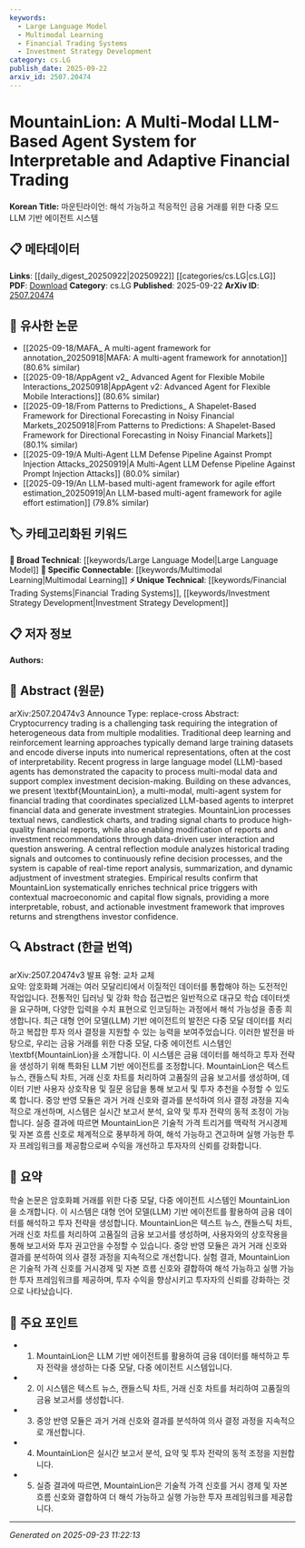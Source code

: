 ```yaml
---
keywords:
  - Large Language Model
  - Multimodal Learning
  - Financial Trading Systems
  - Investment Strategy Development
category: cs.LG
publish_date: 2025-09-22
arxiv_id: 2507.20474
---
```


<!-- KEYWORD_LINKING_METADATA:
{
  "processed_timestamp": "2025-09-23T11:22:13.673774",
  "vocabulary_version": "1.0",
  "selected_keywords": [
    "Large Language Model",
    "Multimodal Learning",
    "Financial Trading Systems",
    "Investment Strategy Development"
  ],
  "rejected_keywords": [],
  "similarity_scores": {
    "Large Language Model": 0.85,
    "Multimodal Learning": 0.82,
    "Financial Trading Systems": 0.71,
    "Investment Strategy Development": 0.68
  },
  "extraction_method": "AI_prompt_based",
  "budget_applied": true,
  "candidates_json": {
    "candidates": [
      {
        "surface": "Large Language Model",
        "canonical": "Large Language Model",
        "aliases": [
          "LLM"
        ],
        "category": "broad_technical",
        "rationale": "Large Language Models are central to the system's ability to process multi-modal data, making them a key technical component.",
        "novelty_score": 0.45,
        "connectivity_score": 0.88,
        "specificity_score": 0.65,
        "link_intent_score": 0.85
      },
      {
        "surface": "multi-modal data",
        "canonical": "Multimodal Learning",
        "aliases": [
          "multi-modal",
          "multi-modal learning"
        ],
        "category": "specific_connectable",
        "rationale": "Multimodal Learning is crucial for integrating diverse data types in the system, enhancing its interpretability and adaptability.",
        "novelty_score": 0.58,
        "connectivity_score": 0.79,
        "specificity_score": 0.72,
        "link_intent_score": 0.82
      },
      {
        "surface": "financial trading",
        "canonical": "Financial Trading Systems",
        "aliases": [
          "trading systems",
          "financial systems"
        ],
        "category": "unique_technical",
        "rationale": "The focus on financial trading systems highlights the unique application of the technology in a specific domain.",
        "novelty_score": 0.65,
        "connectivity_score": 0.67,
        "specificity_score": 0.78,
        "link_intent_score": 0.71
      },
      {
        "surface": "investment strategies",
        "canonical": "Investment Strategy Development",
        "aliases": [
          "investment strategies",
          "strategy development"
        ],
        "category": "unique_technical",
        "rationale": "Investment Strategy Development is a unique aspect of the system's application, focusing on actionable financial insights.",
        "novelty_score": 0.62,
        "connectivity_score": 0.73,
        "specificity_score": 0.76,
        "link_intent_score": 0.68
      }
    ],
    "ban_list_suggestions": [
      "interpretability",
      "real-time analysis"
    ]
  },
  "decisions": [
    {
      "candidate_surface": "Large Language Model",
      "resolved_canonical": "Large Language Model",
      "decision": "linked",
      "scores": {
        "novelty": 0.45,
        "connectivity": 0.88,
        "specificity": 0.65,
        "link_intent": 0.85
      }
    },
    {
      "candidate_surface": "multi-modal data",
      "resolved_canonical": "Multimodal Learning",
      "decision": "linked",
      "scores": {
        "novelty": 0.58,
        "connectivity": 0.79,
        "specificity": 0.72,
        "link_intent": 0.82
      }
    },
    {
      "candidate_surface": "financial trading",
      "resolved_canonical": "Financial Trading Systems",
      "decision": "linked",
      "scores": {
        "novelty": 0.65,
        "connectivity": 0.67,
        "specificity": 0.78,
        "link_intent": 0.71
      }
    },
    {
      "candidate_surface": "investment strategies",
      "resolved_canonical": "Investment Strategy Development",
      "decision": "linked",
      "scores": {
        "novelty": 0.62,
        "connectivity": 0.73,
        "specificity": 0.76,
        "link_intent": 0.68
      }
    }
  ]
}
-->

# MountainLion: A Multi-Modal LLM-Based Agent System for Interpretable and Adaptive Financial Trading

**Korean Title:** 마운틴라이언: 해석 가능하고 적응적인 금융 거래를 위한 다중 모드 LLM 기반 에이전트 시스템

## 📋 메타데이터

**Links**: [[daily_digest_20250922|20250922]] [[categories/cs.LG|cs.LG]]
**PDF**: [Download](https://arxiv.org/pdf/2507.20474.pdf)
**Category**: cs.LG
**Published**: 2025-09-22
**ArXiv ID**: [2507.20474](https://arxiv.org/abs/2507.20474)

## 🔗 유사한 논문
- [[2025-09-18/MAFA_ A multi-agent framework for annotation_20250918|MAFA: A multi-agent framework for annotation]] (80.6% similar)
- [[2025-09-18/AppAgent v2_ Advanced Agent for Flexible Mobile Interactions_20250918|AppAgent v2: Advanced Agent for Flexible Mobile Interactions]] (80.6% similar)
- [[2025-09-18/From Patterns to Predictions_ A Shapelet-Based Framework for Directional Forecasting in Noisy Financial Markets_20250918|From Patterns to Predictions: A Shapelet-Based Framework for Directional Forecasting in Noisy Financial Markets]] (80.1% similar)
- [[2025-09-19/A Multi-Agent LLM Defense Pipeline Against Prompt Injection Attacks_20250919|A Multi-Agent LLM Defense Pipeline Against Prompt Injection Attacks]] (80.0% similar)
- [[2025-09-19/An LLM-based multi-agent framework for agile effort estimation_20250919|An LLM-based multi-agent framework for agile effort estimation]] (79.8% similar)

## 🏷️ 카테고리화된 키워드
**🧠 Broad Technical**: [[keywords/Large Language Model|Large Language Model]]
**🔗 Specific Connectable**: [[keywords/Multimodal Learning|Multimodal Learning]]
**⚡ Unique Technical**: [[keywords/Financial Trading Systems|Financial Trading Systems]], [[keywords/Investment Strategy Development|Investment Strategy Development]]

## 📋 저자 정보

**Authors:** 

## 📄 Abstract (원문)

arXiv:2507.20474v3 Announce Type: replace-cross 
Abstract: Cryptocurrency trading is a challenging task requiring the integration of heterogeneous data from multiple modalities. Traditional deep learning and reinforcement learning approaches typically demand large training datasets and encode diverse inputs into numerical representations, often at the cost of interpretability. Recent progress in large language model (LLM)-based agents has demonstrated the capacity to process multi-modal data and support complex investment decision-making. Building on these advances, we present \textbf{MountainLion}, a multi-modal, multi-agent system for financial trading that coordinates specialized LLM-based agents to interpret financial data and generate investment strategies. MountainLion processes textual news, candlestick charts, and trading signal charts to produce high-quality financial reports, while also enabling modification of reports and investment recommendations through data-driven user interaction and question answering. A central reflection module analyzes historical trading signals and outcomes to continuously refine decision processes, and the system is capable of real-time report analysis, summarization, and dynamic adjustment of investment strategies. Empirical results confirm that MountainLion systematically enriches technical price triggers with contextual macroeconomic and capital flow signals, providing a more interpretable, robust, and actionable investment framework that improves returns and strengthens investor confidence.

## 🔍 Abstract (한글 번역)

arXiv:2507.20474v3 발표 유형: 교차 교체  
요약: 암호화폐 거래는 여러 모달리티에서 이질적인 데이터를 통합해야 하는 도전적인 작업입니다. 전통적인 딥러닝 및 강화 학습 접근법은 일반적으로 대규모 학습 데이터셋을 요구하며, 다양한 입력을 수치 표현으로 인코딩하는 과정에서 해석 가능성을 종종 희생합니다. 최근 대형 언어 모델(LLM) 기반 에이전트의 발전은 다중 모달 데이터를 처리하고 복잡한 투자 의사 결정을 지원할 수 있는 능력을 보여주었습니다. 이러한 발전을 바탕으로, 우리는 금융 거래를 위한 다중 모달, 다중 에이전트 시스템인 \textbf{MountainLion}을 소개합니다. 이 시스템은 금융 데이터를 해석하고 투자 전략을 생성하기 위해 특화된 LLM 기반 에이전트를 조정합니다. MountainLion은 텍스트 뉴스, 캔들스틱 차트, 거래 신호 차트를 처리하여 고품질의 금융 보고서를 생성하며, 데이터 기반 사용자 상호작용 및 질문 응답을 통해 보고서 및 투자 추천을 수정할 수 있도록 합니다. 중앙 반영 모듈은 과거 거래 신호와 결과를 분석하여 의사 결정 과정을 지속적으로 개선하며, 시스템은 실시간 보고서 분석, 요약 및 투자 전략의 동적 조정이 가능합니다. 실증 결과에 따르면 MountainLion은 기술적 가격 트리거를 맥락적 거시경제 및 자본 흐름 신호로 체계적으로 풍부하게 하여, 해석 가능하고 견고하며 실행 가능한 투자 프레임워크를 제공함으로써 수익을 개선하고 투자자의 신뢰를 강화합니다.

## 📝 요약

학술 논문은 암호화폐 거래를 위한 다중 모달, 다중 에이전트 시스템인 MountainLion을 소개합니다. 이 시스템은 대형 언어 모델(LLM) 기반 에이전트를 활용하여 금융 데이터를 해석하고 투자 전략을 생성합니다. MountainLion은 텍스트 뉴스, 캔들스틱 차트, 거래 신호 차트를 처리하여 고품질의 금융 보고서를 생성하며, 사용자와의 상호작용을 통해 보고서와 투자 권고안을 수정할 수 있습니다. 중앙 반영 모듈은 과거 거래 신호와 결과를 분석하여 의사 결정 과정을 지속적으로 개선합니다. 실험 결과, MountainLion은 기술적 가격 신호를 거시경제 및 자본 흐름 신호와 결합하여 해석 가능하고 실행 가능한 투자 프레임워크를 제공하며, 투자 수익을 향상시키고 투자자의 신뢰를 강화하는 것으로 나타났습니다.

## 🎯 주요 포인트

- 1. MountainLion은 LLM 기반 에이전트를 활용하여 금융 데이터를 해석하고 투자 전략을 생성하는 다중 모달, 다중 에이전트 시스템입니다.
- 2. 이 시스템은 텍스트 뉴스, 캔들스틱 차트, 거래 신호 차트를 처리하여 고품질의 금융 보고서를 생성합니다.
- 3. 중앙 반영 모듈은 과거 거래 신호와 결과를 분석하여 의사 결정 과정을 지속적으로 개선합니다.
- 4. MountainLion은 실시간 보고서 분석, 요약 및 투자 전략의 동적 조정을 지원합니다.
- 5. 실증 결과에 따르면, MountainLion은 기술적 가격 신호를 거시 경제 및 자본 흐름 신호와 결합하여 더 해석 가능하고 실행 가능한 투자 프레임워크를 제공합니다.


---

*Generated on 2025-09-23 11:22:13*